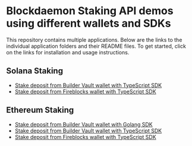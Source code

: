 # Blockdaemon Staking API demos using different wallets and SDKs

This repository contains multiple applications. Below are the links to the individual application folders and their README files.
To get started, click on the links for installation and usage instructions.

## Solana Staking
- [Stake deposit from Builder Vault wallet with TypeScript SDK](./solana-staking/buildervault/nodejs/README.md)
- [Stake deposit from Fireblocks wallet with TypeScript SDK](./solana-staking/fireblocks/nodejs/README.md)

## Ethereum Staking
- [Stake deposit from Builder Vault wallet with Golang SDK](./ethereum-staking/buildervault/golang/README.md)
- [Stake deposit from Builder Vault wallet with TypeScript SDK](./ethereum-staking/buildervault/nodejs/README.md)
- [Stake deposit from Fireblocks wallet with TypeScript SDK](./ethereum-staking/fireblocks/nodejs/README.md)

